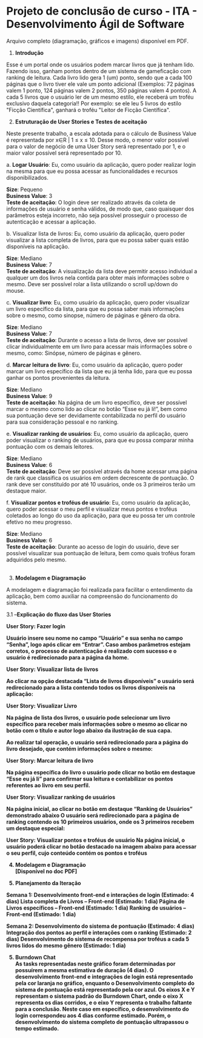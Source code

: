 # Projeto de conclusão de curso - ITA - Desenvolvimento Ágil de Software

Arquivo completo (diagramação, gráficos e imagens) disponível em PDF.

1.  <b>Introdução</b>


Esse é um portal onde os usuários podem marcar livros que já tenham lido. Fazendo isso, ganham pontos dentro de um sistema de gameficação com ranking de leitura.
Cada livro lido gera 1 (um) ponto, sendo que a cada 100 páginas que o livro tiver ele vale um ponto adicional (Exemplos: 72 páginas valem 1 ponto, 124 páginas valem 2 pontos, 350 páginas valem 4 pontos).
A cada 5 livros que o usuário ler de um mesmo estilo, ele receberá um troféu exclusivo daquela categoria!! Por exemplo: se ele leu 5 livros do estilo "Ficção Científica", ganhará o troféu "Leitor de Ficção Científica".

2.  <b>Estruturação de User Stories e Testes de aceitação</b>

Neste presente trabalho, a escala adotada para o cálculo de Business Value é representada por x∈R | 1 ≤ x ≤ 10. Desse modo, o menor valor possível para o valor de negócio de uma User Story será representado por 1, e o maior valor possível será representado por 10.

a.  <b>Logar Usuário</b>: Eu, como usuário da aplicação, quero poder realizar login na mesma para que eu possa acessar as funcionalidades e recursos disponibilizados.

<b>Size</b>: Pequeno <br>
<b>Business Value</b>: 3 <br>
<b>Teste de aceitação</b>: O login deve ser realizado através da coleta de informações de usuário e senha válidos, de modo que, caso quaisquer dos parâmetros esteja incorreto, não seja possível prosseguir o processo de autenticação e acessar a aplicação. <br>

b.  Visualizar lista de livros: Eu, como usuário da aplicação, quero poder visualizar a lista completa de livros, para que eu possa saber quais estão disponíveis na aplicação.

<b>Size</b>: Mediano <br>
<b>Business Value</b>: 7 <br>
<b>Teste de aceitação</b>: A visualização da lista deve permitir acesso individual a qualquer um dos livros nela contida para obter mais informações sobre o mesmo. Deve ser possível rolar a lista utilizando o scroll up/down do mouse. <br>

c.  <b>Visualizar livro</b>: Eu, como usuário da aplicação, quero poder visualizar um livro específico da lista, para que eu possa saber mais informações sobre o mesmo, como sinopse, número de páginas e gênero da obra.

<b>Size</b>: Mediano <br>
<b>Business Value</b>: 7 <br>
<b>Teste de aceitação</b>: Durante o acesso a lista de livros, deve ser possível clicar individualmente em um livro para acessar mais informações sobre o mesmo, como: Sinópse, número de páginas e gênero. <br>

d.  <b>Marcar leitura de livro</b>: Eu, como usuário da aplicação, quero poder marcar um livro específico da lista que eu já tenha lido, para que eu possa ganhar os pontos provenientes da leitura.

<b>Size</b>: Mediano <br>
<b>Business Value</b>: 9 <br>
<b>Teste de aceitação</b>: Na página de um livro específico, deve ser possível marcar o mesmo como lido ao clicar no botão “Esse eu já li!”, bem como sua pontuação deve ser devidamente contabilizada no perfil do usuário para sua consideração pessoal e no ranking.<br>

e.  <b>Visualizar ranking de usuários</b>: Eu, como usuário da aplicação, quero poder visualizar o ranking de usuários, para que eu possa comparar minha pontuação com os demais leitores.

<b>Size</b>: Mediano <br>
<b>Business Value</b>: 6 <br>
<b>Teste de aceitação</b>: Deve ser possível através da home acessar uma página de rank que classifica os usuários em ordem decrescente de pontuação. O rank deve ser constituído por até 10 usuários, onde os 3 primeiros terão um destaque maior. <br>

f.  <b>Visualizar pontos e troféus de usuário</b>: Eu, como usuário da aplicação, quero poder acessar o meu perfil e visualizar meus pontos e troféus coletados ao longo do uso da aplicação, para que eu possa ter um controle efetivo no meu progresso.

<b>Size</b>: Mediano <br>
<b>Business Value</b>: 6 <br>
<b>Teste de aceitação</b>: Durante ao acesso de login do usuário, deve ser possível visualizar sua pontuação de leitura, bem como quais troféus foram adquiridos pelo mesmo. <br> <br>


3.  <b>Modelagem e Diagramação</b>

A modelagem e diagramação foi realizada para facilitar o entendimento da aplicação, bem como auxiliar na compreensão do funcionamento do sistema. 

3.1 –<b>Explicação do fluxo das User Stories<b>

<b>User Story: Fazer login</b>


Usuário insere seu nome no campo “Usuário” e sua senha no campo “Senha”, logo após clicar em “Entrar”. Caso ambos parâmetros estejam corretos, o processo de autenticação é realizado com sucesso e o usuário é redirecionado para a página da home.


<b>User Story: Visualizar lista de livros</b>

Ao clicar na opção destacada “Lista de livros disponíveis” o usuário será redirecionado para a lista contendo todos os livros disponíveis na aplicação:


<b>User Story: Visualizar Livro</b>

Na página de lista dos livros, o usuário pode selecionar um livro específico para receber mais informações sobre o mesmo ao clicar no botão com o título e autor logo abaixo da ilustração de sua capa.

Ao realizar tal operação, o usuário será redirecionado para a página do livro desejado, que contém informações sobre o mesmo:



<b>User Story: Marcar leitura de livro</b>
 
Na página específica do livro o usuário pode clicar no botão em destaque “Esse eu já li” para confirmar sua leitura e contabilizar os pontos referentes ao livro em seu perfil.



<b>User Story: Visualizar ranking de usuários</b>

Na página inicial, ao clicar no botão em destaque “Ranking de Usuários” demonstrado abaixo 
O usuário será redirecionado para a página de ranking contendo os 10 primeiros usuários, onde os 3 primeiros recebem um destaque especial:

<b>User Story: Visualizar pontos e troféus de usuário</b>
Na página inicial, o usuário poderá clicar no botão destacado na imagem abaixo para acessar o seu perfil, cujo conteúdo contém os pontos e troféus

4. <b>Modelagem e Diagramação</b><br>
<b>[Disponível no doc PDF]</b>

5.  <b>Planejamento da Iteração</b>

<b>Semana 1</b>:
Desenvolvimento front-end e interações de login (Estimado: 4 dias)
Lista completa de Livros – Front-end (Estimado: 1 dia)
Página de Livros específicos – Front-end (Estimado: 1 dia)
Ranking de usuários – Front-end (Estimado: 1 dia)

<b>Semana 2</b>:
Desenvolvimento do sistema de pontuação (Estimado: 4 dias)
Integração dos pontos ao perfil e interações com o ranking (Estimado: 2 dias)
Desenvolvimento do sistema de recompensa por troféus a cada 5 livros lidos do mesmo gênero (Estimado: 1 dia)

5.  <b>Burndown Chat</b> <br>
As tasks representadas neste gráfico foram determinadas por possuírem a mesma estimativa de duração (4 dias). O desenvolvimento front-end e integrações de login está representado pela cor laranja no gráfico, enquanto o Desenvolvimento completo do sistema de pontuação está representado pela cor azul. Os eixos X e Y representam o sistema padrão do Burndown Chart, onde o eixo X representa os dias corridos, e o eixo Y representa o trabalho faltante para a conclusão. Neste caso em específico, o desenvolvimento do login correspondeu aos 4 dias conforme estimado. Porém, o desenvolvimento do sistema completo de pontuação ultrapassou o tempo estimado.
 
